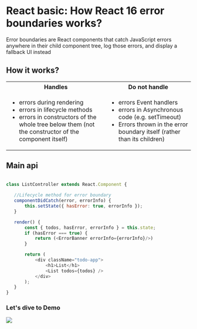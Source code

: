 
# React basic: How React 16 error boundaries works?

Error boundaries are React components that catch JavaScript errors anywhere in their child component tree, log those errors, and display a fallback UI instead

## How it works?

<table class="view-table">
<tr>
<th>Handles</th>
<th>Do not handle</th>
</tr>

<tr>
<td>

<ul>
<li>errors during rendering</li>
<li>errors in lifecycle methods</li>
<li>errors in constructors of the whole tree below them (not the constructor of the component itself)</li>
</ul>
</td>

<td>

<ul>
<li>errors Event handlers</li>
<li>errors in Asynchronous code (e.g. setTimeout)</li>
<li>Errors thrown in the error boundary itself (rather than its children)
</li>
</ul>
</td>
</tr>

</table>


## Main api

```js

class ListController extends React.Component {
   
   //Lifecycle method for error boundary
   componentDidCatch(error, errorInfo) {
       this.setState({ hasError: true, errorInfo });
   }

   render() {
       const { todos, hasError, errorInfo } = this.state;
       if (hasError === true) {
           return (<ErrorBanner errorInfo={errorInfo}/>)
       }

       return (
           <div className="todo-app">
               <h1>List</h1>
               <List todos={todos} />
           </div>
       );
   }
}

```


### Let's dive to Demo

<a href="https://placeholder.com"><img src="https://via.placeholder.com/550x450"></a>


<!-- DO NOT COPY-->

<link rel="stylesheet" href="/dist/main.min.css">
<link rel="stylesheet" href="/articles/style/editor.css">
<script src='https://cdn.rawgit.com/google/code-prettify/master/loader/run_prettify.js?skin=sunburst'/>

